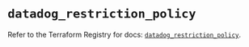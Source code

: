 # `datadog_restriction_policy`

Refer to the Terraform Registry for docs: [`datadog_restriction_policy`](https://registry.terraform.io/providers/datadog/datadog/3.40.0/docs/resources/restriction_policy).

